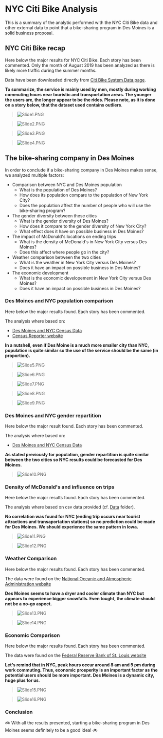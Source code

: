 # NYC Citi Bike Analysis

This is a summary of the analytic performed with the NYC Citi Bike data and other external data to point that a bike-sharing program in Des Moines is a solid business proposal.

## NYC Citi Bike recap

Here below the major results for NYC Citi Bike.
Each story has been commented.
Only the month of August 2019 has been analyzed as there is likely more traffic during the summer months.

Data have been downloaded directly from [Citi Bike System Data page](https://www.citibikenyc.com/system-data).

**To summarize, the service is mainly used by men, mostly during working commuting hours near touristic and transportation areas. The younger the users are, the longer appear to be the rides. Please note, as it is done on a story below, that the dataset used contains outliers.**

>![Slide1.PNG](Bike_Sharing_Analysis/Slide1.PNG)

>![Slide2.PNG](Bike_Sharing_Analysis/Slide2.PNG)

>![Slide3.PNG](Bike_Sharing_Analysis/Slide3.PNG)

>![Slide4.PNG](Bike_Sharing_Analysis/Slide4.PNG)


## The bike-sharing company in Des Moines

In order to conclude if a bike-sharing company in Des Moines makes sense, we analyzed multiple factors:
- Comparison between NYC and Des Moines population
    - What is the population of Des Moines?
    - How does its population compare to the population of New York City?
    - Does the population affect the number of people who will use the bike-sharing program?
- The gender diversity between these cities
    - What is the gender diversity of Des Moines?
    - How does it compare to the gender diversity of New York City?
    - What effect does it have on possible business in Des Moines?
- The impact of McDonald's locations on ending trips
    - What is the density of McDonald's in New York City versus Des Moines?
    - Does this affect where people go in the city?
- Weather comparison between the two cities
    - What is the weather in New York City versus Des Moines?
    - Does it have an impact on possible business in Des Moines?
- The economic development
    - What is the economic developement in New York City versus Des Moines?
    - Does it have an impact on possible business in Des Moines?

### Des Moines and NYC population comparison

Here below the major results found.
Each story has been commented.

The analysis where based on:
- [Des Moines and NYC Census Data](https://www.census.gov/quickfacts/fact/table/newyorkcitynewyork,desmoinescityiowa/PST045219)
- [Census Reporter website](https://censusreporter.org/)

**In a nutshell, even if Des Moine is a much more smaller city than NYC, population is quite similar so the use of the service should be the same (in proportion).**

>![Slide5.PNG](Bike_Sharing_Analysis/Slide5.PNG)

>![Slide6.PNG](Bike_Sharing_Analysis/Slide6.PNG)

>![Slide7.PNG](Bike_Sharing_Analysis/Slide7.PNG)

>![Slide8.PNG](Bike_Sharing_Analysis/Slide8.PNG)

>![Slide9.PNG](Bike_Sharing_Analysis/Slide9.PNG)


### Des Moines and NYC gender repartition

Here below the major result found.
Each story has been commented.

The analysis where based on:
- [Des Moines and NYC Census Data](https://www.census.gov/quickfacts/fact/table/newyorkcitynewyork,desmoinescityiowa/PST045219)

**As stated previously for population, gender repartition is quite similar between the two cities so NYC results could be forecasted for Des Moines.**

>![Slide10.PNG](Bike_Sharing_Analysis/Slide10.PNG)


### Density of McDonald's and influence on trips

Here below the major results found.
Each story has been commented.

The analysis where based on csv data provided (cf. [Data](Data/) folder).

**No correlation was found for NYC (ending trip occurs near tourist attractions and transaportation stations) so no prediction could be made for Des Moines. We should experience the same pattern in Iowa.**

>![Slide11.PNG](Bike_Sharing_Analysis/Slide11.PNG)

>![Slide12.PNG](Bike_Sharing_Analysis/Slide12.PNG)


### Weather Comparison

Here below the major results found.
Each story has been commented.

The data were found on the [National Oceanic and Atmospheric Administration website](https://w2.weather.gov/climate/xmacis.php?wfo=okx)

**Des Moines seems to have a dryer and cooler climate than NYC but appears to experience bigger snowfalls. Even tought, the climate should not be a no-go aspect.**

>![Slide13.PNG](Bike_Sharing_Analysis/Slide13.PNG)

>![Slide14.PNG](Bike_Sharing_Analysis/Slide14.PNG)


### Economic Comparison

Here below the major results found.
Each story has been commented.

The data were found on the [Federal Reserve Bank of St. Louis website](https://fred.stlouisfed.org/)

**Let's remind that in NYC, peak hours occur around 8 am and 5 pm during work commuting. Thus, economic prosperity is an important factor as the potential users should be more important. Des Moines is a dynamic city, huge plus for us.**

>![Slide15.PNG](Bike_Sharing_Analysis/Slide15.PNG)

>![Slide16.PNG](Bike_Sharing_Analysis/Slide16.PNG)


### Conclusion

:bike: With all the results presented, starting a bike-sharing program in Des Moines seems definitely to be a good idea! :bike:
